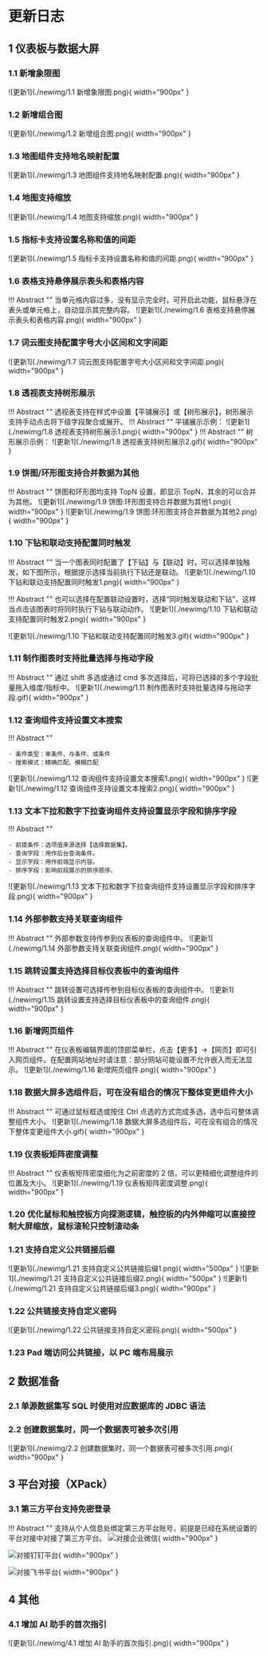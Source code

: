 # 更新日志

## 1  仪表板与数据大屏

### 1.1 新增象限图

![更新1](./newimg/1.1 新增象限图.png){ width="900px" }

### 1.2 新增组合图

![更新1](./newimg/1.2 新增组合图.png){ width="900px" }

### 1.3 地图组件支持地名映射配置

![更新1](./newimg/1.3 地图组件支持地名映射配置.png){ width="900px" }

### 1.4 地图支持缩放
![更新1](./newimg/1.4 地图支持缩放.png){ width="900px" }

### 1.5 指标卡支持设置名称和值的间距

![更新1](./newimg/1.5 指标卡支持设置名称和值的间距.png){ width="900px" }

### 1.6 表格支持悬停展示表头和表格内容
!!! Abstract ""
    当单元格内容过多，没有显示完全时，可开启此功能，鼠标悬浮在表头或单元格上，自动显示其完整内容。
![更新1](./newimg/1.6 表格支持悬停展示表头和表格内容.png){ width="900px" }

### 1.7 词云图支持配置字号大小区间和文字间距
![更新1](./newimg/1.7 词云图支持配置字号大小区间和文字间距.png){ width="900px" }

### 1.8 透视表支持树形展示
!!! Abstract ""
    透视表支持在样式中设置【平铺展示】或【树形展示】，树形展示支持手动点击将下级字段聚合或展开。
!!! Abstract ""
    平铺展示示例：
![更新1](./newimg/1.8 透视表支持树形展示1.png){ width="900px" }
!!! Abstract ""
    树形展示示例：
![更新1](./newimg/1.8 透视表支持树形展示2.gif){ width="900px" }

### 1.9 饼图/环形图支持合并数据为其他
!!! Abstract ""
    饼图和环形图均支持 TopN 设置，即显示 TopN，其余的可以合并为其他。
![更新1](./newimg/1.9 饼图:环形图支持合并数据为其他1.png){ width="900px" }
![更新1](./newimg/1.9 饼图:环形图支持合并数据为其他2.png){ width="900px" }

### 1.10 下钻和联动支持配置同时触发
!!! Abstract ""
    当一个图表同时配置了【下钻】与【联动】时，可以选择单独触发，如下图所示，根据提示选择当前执行下钻还是联动。
![更新1](./newimg/1.10 下钻和联动支持配置同时触发1.png){ width="900px" }

!!! Abstract ""
    也可以选择在配置联动设置时，选择“同时触发联动和下钻”，这样当点击该图表时将同时执行下钻与联动动作。
![更新1](./newimg/1.10 下钻和联动支持配置同时触发2.png){ width="900px" }

![更新1](./newimg/1.10 下钻和联动支持配置同时触发3.gif){ width="900px" }

### 1.11 制作图表时支持批量选择与拖动字段
!!! Abstract ""
    通过 shift 多选或通过 cmd 多次选择后，可将已选择的多个字段批量拖入维度/指标中。
![更新1](./newimg/1.11 制作图表时支持批量选择与拖动字段.gif){ width="900px" }

### 1.12 查询组件支持设置文本搜索
!!! Abstract ""

    - 条件类型：单条件、与条件、或条件
    - 搜索模式：精确匹配、模糊匹配
![更新1](./newimg/1.12 查询组件支持设置文本搜索1.png){ width="900px" }
![更新1](./newimg/1.12 查询组件支持设置文本搜索2.png){ width="900px" }

### 1.13 文本下拉和数字下拉查询组件支持设置显示字段和排序字段
!!! Abstract ""

    - 前提条件：选项值来源选择【选择数据集】。
    - 查询字段：用作后台查询条件。
    - 显示字段：用作前端显示内容。
    - 排序字段：影响前段展示的排序顺序。
![更新1](./newimg/1.13 文本下拉和数字下拉查询组件支持设置显示字段和排序字段.png){ width="900px" }

### 1.14 外部参数支持关联查询组件
!!! Abstract ""
    外部参数支持传参到仪表板的查询组件中。
![更新1](./newimg/1.14 外部参数支持关联查询组件.png){ width="900px" }

### 1.15 跳转设置支持选择目标仪表板中的查询组件
!!! Abstract ""
    跳转设置可选择传参到目标仪表板的查询组件中。
![更新1](./newimg/1.15 跳转设置支持选择目标仪表板中的查询组件.png){ width="900px" }

### 1.16 新增网页组件
!!! Abstract ""
    在仪表板编辑界面的顶部菜单栏，点击【更多】->【网页】即可引入网页组件。在配置网站地址时请注意：部分网站可能设置不允许嵌入而无法显示。
![更新1](./newimg/1.16 新增网页组件.png){ width="900px" }

### 1.18 数据大屏多选组件后，可在没有组合的情况下整体变更组件大小
!!! Abstract ""
    可通过鼠标框选或按住 Ctrl 点选的方式完成多选，选中后可整体调整组件大小。
![更新1](./newimg/1.18 数据大屏多选组件后，可在没有组合的情况下整体变更组件大小.gif){ width="900px" }

### 1.19 仪表板矩阵密度调整
!!! Abstract ""
    仪表板矩阵密度细化为之前密度的 2 倍，可以更精细化调整组件的位置及大小。
![更新1](./newimg/1.19 仪表板矩阵密度调整.png){ width="900px" }

### 1.20 优化鼠标和触控板方向探测逻辑，触控板的内外伸缩可以直接控制大屏缩放，鼠标滚轮只控制滚动条

### 1.21 支持自定义公共链接后缀
![更新1](./newimg/1.21 支持自定义公共链接后缀1.png){ width="500px" }
![更新1](./newimg/1.21 支持自定义公共链接后缀2.png){ width="500px" }
![更新1](./newimg/1.21 支持自定义公共链接后缀3.png){ width="900px" }

### 1.22 公共链接支持自定义密码
![更新1](./newimg/1.22 公共链接支持自定义密码.png){ width="500px" }

### 1.23 Pad 端访问公共链接，以 PC 端布局展示

## 2 数据准备

### 2.1 单源数据集写 SQL 时使用对应数据库的 JDBC 语法

### 2.2 创建数据集时，同一个数据表可被多次引用

![更新1](./newimg/2.2 创建数据集时，同一个数据表可被多次引用.png){ width="900px" }


## 3 平台对接（XPack）
### 3.1 第三方平台支持免密登录
!!! Abstract ""
    支持从个人信息处绑定第三方平台账号，前提是已经在系统设置的平台对接中对接了第三方平台。
![对接企业微信](../img/xpack/企业微信应用首页.png){ width="900px" }

![对接钉钉平台](../img/xpack/钉钉免密登陆配置.png){ width="900px" }

![对接飞书平台](../img/xpack/飞书免密配置.png){ width="900px" }

## 4 其他
### 4.1 增加 AI 助手的首次指引

![更新1](./newimg/4.1 增加 AI 助手的首次指引.png){ width="900px" }

